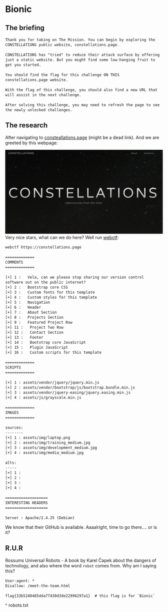 # Bionic

## The briefing

```
Thank you for taking on The Mission. You can begin by exploring the CONSTELLATIONS public website, constellations.page.

CONSTELLATIONS has "tried" to reduce their attack surface by offering just a static website. But you might find some low-hanging fruit to get you started.

You should find the flag for this challenge ON THIS constellations.page website.

With the flag of this challenge, you should also find a new URL that will assist in the next challenge.

After solving this challenge, you may need to refresh the page to see the newly unlocked challenges.
```

## The research

After navigating to [consteallations.page](https://constellations.page/) (might be a dead link). And we are greeted by this webpage:</br>

![page](./page.png)
</br>
Very nice stars, what can we do here? Well run [webctf](https://github.com/xnomas/web-ctf-help):
```
webctf https://constellations.page

=============
COMMENTS
=============

[+] 1 :   Vela, can we please stop sharing our version control software out on the public internet?
[+] 2 :   Bootstrap core CSS
[+] 3 :   Custom fonts for this template
[+] 4 :   Custom styles for this template
[+] 5 :   Navigation
[+] 6 :   Header
[+] 7 :   About Section
[+] 8 :   Projects Section
[+] 9 :   Featured Project Row
[+] 11 :   Project Two Row
[+] 12 :   Contact Section
[+] 13 :   Footer
[+] 14 :   Bootstrap core JavaScript
[+] 15 :   Plugin JavaScript
[+] 16 :   Custom scripts for this template

=============
SCRIPTS
=============

[+] 1 : assets/vendor/jquery/jquery.min.js
[+] 2 : assets/vendor/bootstrap/js/bootstrap.bundle.min.js
[+] 3 : assets/vendor/jquery-easing/jquery.easing.min.js
[+] 4 : assets/js/grayscale.min.js

=============
IMAGES
=============

sources:
--------
[+] 1 : assets/img/laptop.png
[+] 2 : assets/img/training_medium.jpg
[+] 3 : assets/img/development_medium.jpg
[+] 4 : assets/img/media_medium.jpg

alts:
-----
[+] 1 :
[+] 2 :
[+] 3 :
[+] 4 :

===================
INTERESTING HEADERS
===================

Server : Apache/2.4.25 (Debian)
```
We know that their GitHub is available. Aaaalright, time to go there.... or is it? 

## R.U.R

Rossums Universal Robots - A book by Karel Čapek about the dangers of technology, and also where the word `robot` comes from. Why am I saying this?
```
User-agent: *
Disallow: /meet-the-team.html

flag{33b5240485dda77430d3de22996297a1}  # this flag is for `Bionic`
```
^ robots.txt